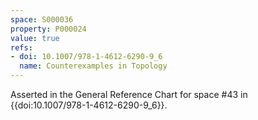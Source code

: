 ```yaml
---
space: S000036
property: P000024
value: true
refs:
- doi: 10.1007/978-1-4612-6290-9_6
  name: Counterexamples in Topology
---
```


Asserted in the General Reference Chart for space #43 in
{{doi:10.1007/978-1-4612-6290-9_6}}.
